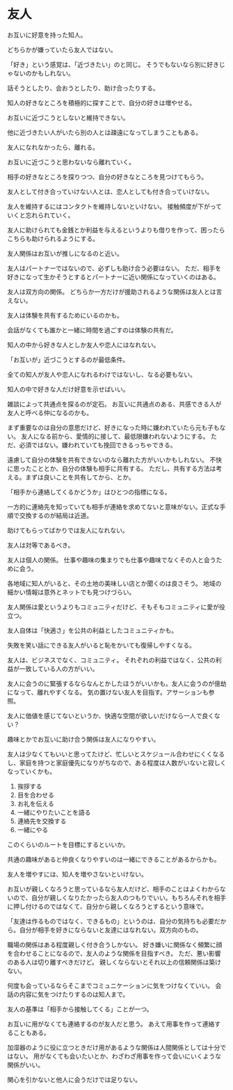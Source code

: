 # 友人

お互いに好意を持った知人。

どちらかが嫌っていたら友人ではない。

「好き」という感覚は、「近づきたい」のと同じ。
そうでもないなら別に好きじゃないのかもしれない。

話そうとしたり、会おうとしたり、助け合ったりする。

知人の好きなところを積極的に探すことで、自分の好きは増やせる。

お互いに近づこうとしないと維持できない。

他に近づきたい人がいたら別の人とは疎遠になってしまうこともある。

友人になれなかったら、離れる。

お互いに近づこうと思わないなら離れていく。

相手の好きなところを探りつつ、自分の好きなところを見つけてもらう。

友人として付き合っていけない人とは、恋人としても付き合っていけない。

友人を維持するにはコンタクトを維持しないといけない。
接触頻度が下がっていくと忘れられていく。

友人に助けられても金銭とか利益を与えるというよりも借りを作って、困ったらこちらも助けられるようにする。

友人関係はお互いが推しになるのと近い。

友人はパートナーではないので、必ずしも助け合う必要はない。
ただ、相手を好きになって生かそうとするとパートナーに近い関係になっていくのはある。

友人は双方向の関係。
どちらか一方だけが援助されるような関係は友人とは言えない。

友人は体験を共有するためにいるのかも。

会話がなくても誰かと一緒に時間を過ごすのは体験の共有だ。

知人の中から好きな人としか友人や恋人にはなれない。

「お互いが」近づこうとするのが最低条件。

全ての知人が友人や恋人になれるわけではないし、なる必要もない。

知人の中で好きな人だけ好意を示せばいい。

雑談によって共通点を探るのが定石。
お互いに共通点のある、共感できる人が友人と呼べる仲になるのかも。

まず重要なのは自分の意思だけど、好きになった時に嫌われていたら元も子もない。
友人になる前から、愛情的に接して、最低限嫌われないようにする。
ただ、必須ではない。嫌われていても挽回できるっちゃできる。

遠慮して自分の体験を共有できないのなら離れた方がいいかもしれない。
不快に思ったこととか、自分の体験も相手に共有する。
ただし、共有する方法は考える。まずは良いことを共有してから、とか。

「相手から連絡してくるかどうか」はひとつの指標になる。

一方的に連絡先を知っていても相手が連絡を求めてないと意味がない。正式な手順で交換するのが結局は近道。

助けてもらってばかりでは友人になれない。

友人は対等であるべき。

友人は個人の関係。
仕事や趣味の集まりでも仕事や趣味でなくその人と会うために会う。

各地域に知人がいると、その土地の美味しい店とか聞くのは良さそう。
地域の細かい情報は意外とネットでも見つけづらい。

友人関係は愛というよりもコミュニティだけど、そもそもコミュニティに愛が役立つ。

友人自体は「快適さ」を公共の利益としたコミュニティかも。

失敗を笑い話にできる友人がいると恥をかいても復帰しやすくなる。

友人は、ビジネスでなく、コミュニティ。
それぞれの利益ではなく、公共の利益が一致している人の方がいい。

友人に会うのに緊張するならなんとかしたほうがいいかも。友人に会うのが億劫になって、離れやすくなる。
気の置けない友人を目指す。アサーションも参照。

友人に価値を感じてないというか、快適な空間が欲しいだけなら一人で良くない？

趣味とかでお互いに助け合う関係は友人になりやすい。

友人は少なくてもいいと思ってたけど、忙しいとスケジュール合わせにくくなるし、家庭を持つと家庭優先になりがちなので、ある程度は人数がいないと寂しくなっていくかも。

1. 挨拶する
2. 目を合わせる
3. お礼を伝える
4. 一緒にやりたいことを語る
5. 連絡先を交換する
6. 一緒にやる

このくらいのルートを目標にするといいか。

共通の趣味があると仲良くなりやすいのは一緒にできることがあるからかも。

友人を増やすには、知人を増やさないといけない。

お互いが親しくなろうと思っているなら友人だけど、相手のことはよくわからないので、自分が親しくなりたかったら友人のつもりでいい。もちろんそれを相手に押し付けるのではなくて、自分から親しくなろうとするという意味で。

「友達は作るものではなく、できるもの」というのは、自分の気持ちも必要だから。自分が相手を好きにならないと友達にはなれない。双方向のもの。

職場の関係はある程度親しく付き合うしかない。
好き嫌いに関係なく頻繁に顔を合わせることになるので、友人のような関係を目指すべき。
ただ、悪い影響のある人は切り離すべきだけど。
親しくならないとそれ以上の信頼関係は築けない。

何度も会っているならそこまでコミュニケーションに気をつけなくていい。
会話の内容に気をつけたりするのは知人まで。

友人の基準は「相手から接触してくる」ことが一つ。

お互いに用がなくても連絡するのが友人だと思う。
あえて用事を作って連絡することもある。

加湿器のように役に立つときだけ用があるような関係は人間関係としては十分ではない。
用がなくても会いたいとか、わざわざ用事を作って会いにいくような関係がいい。

関心を引かないと他人に会うだけでは足りない。
